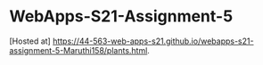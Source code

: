 # WebApps-S21-Assignment-5
[Hosted at]  https://44-563-web-apps-s21.github.io/webapps-s21-assignment-5-Maruthi158/plants.html.
